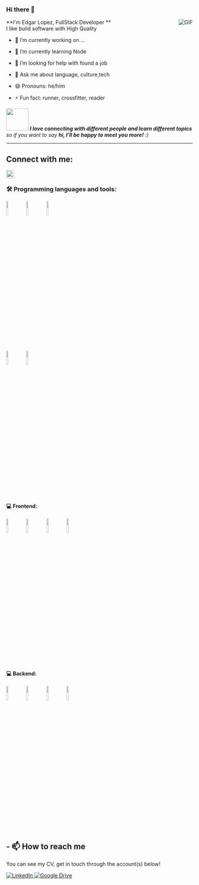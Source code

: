 ### Hi there 👋


**I'm Edgar Lopez, FullStack Developer ** 
  <img align="right" alt="GIF" src="https://i.pinimg.com/originals/e4/26/70/e426702edf874b181aced1e2fa5c6cde.gif" />
  <br> I like build software with High Quality </br>

- 🔭 I’m currently working on ...
- 🌱 I’m currently learning Node
- 🤔 I’m looking for help with found a job
- 💬 Ask me about language, culture,tech
 
- 😄 Pronouns: he/him
- ⚡ Fun fact: runner, crossfitter, reader

<img src="https://media.giphy.com/media/LnQjpWaON8nhr21vNW/giphy.gif" width="60"> <em><b>I love connecting with different people and learn different topics</b> so if you want to say <b>hi, I'll be happy to meet you more!</b> :)</em>

---
 ## Connect with me:
<img align="left" alt="edgarlopez241 | Instagram" width="22px" src="https://cdn.jsdelivr.net/npm/simple-icons@v3/icons/instagram.svg" />


<br/>


### 🛠️ Programming languages and tools: 

<code><img width="10%" src="https://www.vectorlogo.zone/logos/mysql/mysql-ar21.svg"></code>
<code><img width="10%" src="https://www.vectorlogo.zone/logos/mongodb/mongodb-ar21.svg"></code>
<code><img width="10%" src="https://www.vectorlogo.zone/logos/hibernate/hibernate-ar21.svg"></code>

<code><img width="10%" src="https://www.vectorlogo.zone/logos/postgresql/postgresql-ar21.svg"></code>
<code><img width="10%" src="https://www.vectorlogo.zone/logos/docker/docker-ar21.svg"></code>
#### :computer: Frontend: 
<code><img width="10%" src="https://www.vectorlogo.zone/logos/reactjs/reactjs-ar21.svg"></code>
<code><img width="10%" src="https://www.vectorlogo.zone/logos/w3_css/w3_css-ar21.svg"></code>
<code><img width="10%" src="https://www.vectorlogo.zone/logos/tailwindcss/tailwindcss-ar21.svg"></code>
<code><img width="10%" src="https://www.vectorlogo.zone/logos/springio/springio-ar21.svg"></code>

#### :computer: Backend: 
<code><img width="10%" src="https://www.vectorlogo.zone/logos/java/java-ar21.svg"></code>
<code><img width="10%" src="https://www.vectorlogo.zone/logos/nodejs/nodejs-ar21.svg"></code>
<code><img width="10%" src="https://www.vectorlogo.zone/logos/expressjs/expressjs-ar21.svg"></code>
<code><img width="10%" src="https://www.vectorlogo.zone/logos/redis/redis-ar21.svg"></code>


## - 📫 How to reach me

You can see my CV, get in touch through the account(s) below!
<div align="left">
<a href="https://www.linkedin.com/in/edgarlopez241/" target="_blank"><img src="https://img.shields.io/badge/LinkedIn-%230077B5.svg?&style=flat-square&logo=linkedin&logoColor=white" alt="LinkedIn">
<a href="https://drive.google.com/drive/folders/10uNi1Ts-iGYXOXhnlTD0csYxSVGF9ytl?usp=sharing" target="_blank"><img src="https://img.shields.io/badge/-google%20drive-brightgreen" alt="Google Drive"> 

